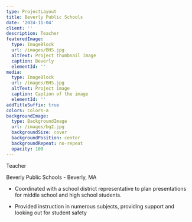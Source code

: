 ```yaml
---
type: ProjectLayout
title: Beverly Public Schools
date: '2024-11-04'
client: ''
description: Teacher
featuredImage:
  type: ImageBlock
  url: /images/BHS.jpg
  altText: Project thumbnail image
  caption: Beverly
  elementId: ''
media:
  type: ImageBlock
  url: /images/BHS.jpg
  altText: Project image
  caption: Caption of the image
  elementId: ''
addTitleSuffix: true
colors: colors-a
backgroundImage:
  type: BackgroundImage
  url: /images/bg2.jpg
  backgroundSize: cover
  backgroundPosition: center
  backgroundRepeat: no-repeat
  opacity: 100
---
```

Teacher

Beverly Public Schools - Beverly, MA

*   Coordinated with a school district representative to plan presentations for middle school and high school students. 

*   Provided instruction in numerous subjects, providing support and looking out for student safety 



